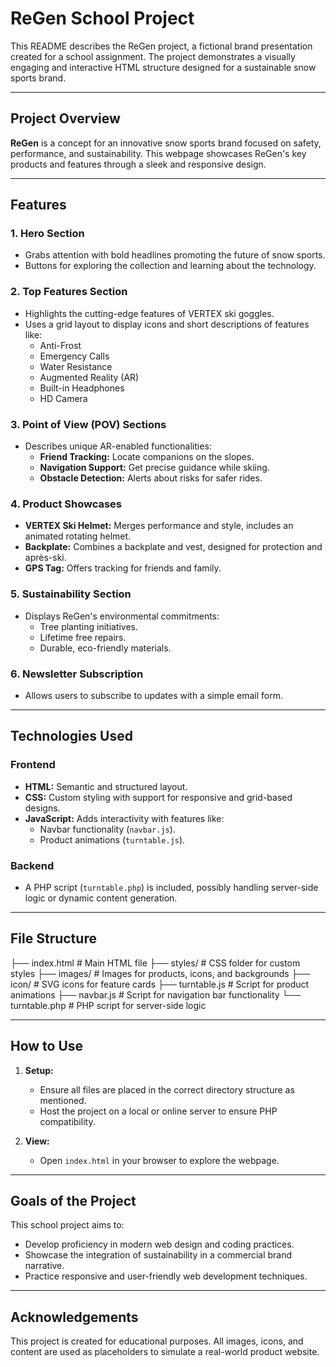 # ReGen School Project

This README describes the ReGen project, a fictional brand presentation created for a school assignment. The project demonstrates a visually engaging and interactive HTML structure designed for a sustainable snow sports brand.

---

## Project Overview

**ReGen** is a concept for an innovative snow sports brand focused on safety, performance, and sustainability. This webpage showcases ReGen's key products and features through a sleek and responsive design.

---

## Features

### 1. **Hero Section**

- Grabs attention with bold headlines promoting the future of snow sports.
- Buttons for exploring the collection and learning about the technology.

### 2. **Top Features Section**

- Highlights the cutting-edge features of VERTEX ski goggles.
- Uses a grid layout to display icons and short descriptions of features like:
  - Anti-Frost
  - Emergency Calls
  - Water Resistance
  - Augmented Reality (AR)
  - Built-in Headphones
  - HD Camera

### 3. **Point of View (POV) Sections**

- Describes unique AR-enabled functionalities:
  - **Friend Tracking:** Locate companions on the slopes.
  - **Navigation Support:** Get precise guidance while skiing.
  - **Obstacle Detection:** Alerts about risks for safer rides.

### 4. **Product Showcases**

- **VERTEX Ski Helmet:** Merges performance and style, includes an animated rotating helmet.
- **Backplate:** Combines a backplate and vest, designed for protection and après-ski.
- **GPS Tag:** Offers tracking for friends and family.

### 5. **Sustainability Section**

- Displays ReGen's environmental commitments:
  - Tree planting initiatives.
  - Lifetime free repairs.
  - Durable, eco-friendly materials.

### 6. **Newsletter Subscription**

- Allows users to subscribe to updates with a simple email form.

---

## Technologies Used

### Frontend

- **HTML:** Semantic and structured layout.
- **CSS:** Custom styling with support for responsive and grid-based designs.
- **JavaScript:** Adds interactivity with features like:
  - Navbar functionality (`navbar.js`).
  - Product animations (`turntable.js`).

### Backend

- A PHP script (`turntable.php`) is included, possibly handling server-side logic or dynamic content generation.

---

## File Structure

├── index.html # Main HTML file
├── styles/ # CSS folder for custom styles
├── images/ # Images for products, icons, and backgrounds
├── icon/ # SVG icons for feature cards
├── turntable.js # Script for product animations
├── navbar.js # Script for navigation bar functionality
└── turntable.php # PHP script for server-side logic

---

## How to Use

1. **Setup:**

   - Ensure all files are placed in the correct directory structure as mentioned.
   - Host the project on a local or online server to ensure PHP compatibility.

2. **View:**
   - Open `index.html` in your browser to explore the webpage.

---

## Goals of the Project

This school project aims to:

- Develop proficiency in modern web design and coding practices.
- Showcase the integration of sustainability in a commercial brand narrative.
- Practice responsive and user-friendly web development techniques.

---

## Acknowledgements

This project is created for educational purposes. All images, icons, and content are used as placeholders to simulate a real-world product website.
